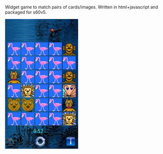 Widget game to match pairs of cards/images. Written in html+javascript and packaged for s60v5.

![screenshot](https://raw.githubusercontent.com/roidayan/matchcard/master/assets/MatchCard_1_17929.jpg)
